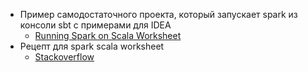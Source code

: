 
* Пример самодостаточного проекта, который запускает spark из консоли sbt с примерами для IDEA
  * [Running Spark on Scala Worksheet](https://sanori.github.io/2017/07/Running-Spark-on-Scala-Worksheet/)
* Рецепт для spark scala worksheet
  * [Stackoverflow](https://stackoverflow.com/questions/32189206/how-to-setup-intellij-14-scala-worksheet-to-run-spark) 